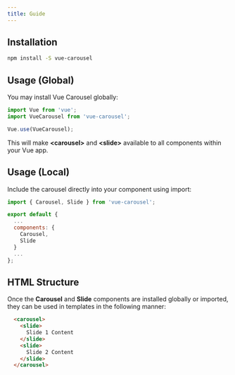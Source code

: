 ```yaml
---
title: Guide
---
```


## Installation

```bash
npm install -S vue-carousel
```

## Usage (Global)

You may install Vue Carousel globally:

```js
import Vue from 'vue';
import VueCarousel from 'vue-carousel';

Vue.use(VueCarousel);
```

This will make **&lt;carousel&gt;** and **&lt;slide&gt;** available to all components within your Vue app.

## Usage (Local)

Include the carousel directly into your component using import:

```js
import { Carousel, Slide } from 'vue-carousel';

export default {
  ...
  components: {
    Carousel,
    Slide
  }
  ...
};
```

## HTML Structure

Once the **Carousel** and **Slide** components are installed globally or imported, they can be used in templates in the following manner:

```html
  <carousel>
    <slide>
      Slide 1 Content
    </slide>
    <slide>
      Slide 2 Content
    </slide>
  </carousel>
```
